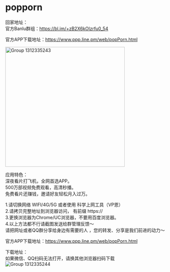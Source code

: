 # popporn  
回家地址：  
 官方Banlu群组：<https://bl.im/+zB2X6kOlzrfu0_54>  
   
 官方APP下载地址：<https://www.ppp.line.pm/web/popPorn.html>  
   
<img width="375" alt="Group 1312335243" src="https://github.com/gwilliamgcocjm/popporn/assets/170412444/dd8301ec-6177-4f58-8f0c-246d0d4cd673">


应用特色：  
深夜看片打飞机，全网首选APP。  
500万部视频免费观看，高清秒播。    
免费看片还赚钱，邀请好友轻松月入过万。    

1.请切换网络 WIFI/4G/5G 或者使用 科学上网工具（VP恩）  
2.请拷贝完整地址到浏览器访问， 有前缀 https://  
3.更换浏览器为Chrome/UC浏览器，不要用百度浏览器。  
4.以上方法都不行请截图发送给群管理反馈～  
请把网址或者QQ群分享给身边有需要的人 ，您的转发、分享是我们前进的动力～  

官方APP下载地址：<https://www.ppp.line.pm/web/popPorn.html>  

下载地址：  
如果微信、QQ扫码无法打开，请换其他浏览器扫码下载  
![Group 1312335244](https://github.com/gwilliamgcocjm/popporn/assets/170412444/bf32d0c3-ff95-403d-b4f7-fcfc1b9d053f)

  
